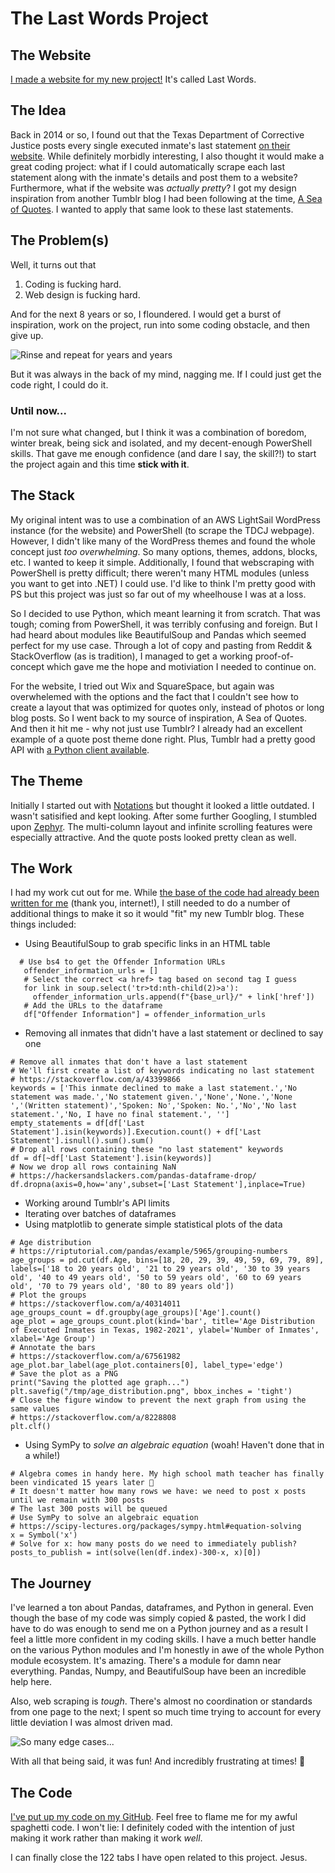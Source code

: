 # The Last Words Project

## The Website
[I made a website for my new project!](https://lastwords.fyi) It's called Last Words.

## The Idea
Back in 2014 or so, I found out that the Texas Department of Corrective Justice posts every single executed inmate's last statement [on their website](https://www.tdcj.texas.gov/death_row/dr_executed_offenders.html). While definitely morbidly interesting, I also thought it would make a great coding project: what if I could automatically scrape each last statement along with the inmate's details and post them to a website? Furthermore, what if the website was *actually pretty*? I got my design inspiration from another Tumblr blog I had been following at the time, [A Sea of Quotes](https://www.aseaofquotes.com/). I wanted to apply that same look to these last statements.

## The Problem(s)
Well, it turns out that
1. Coding is fucking hard.
2. Web design is fucking hard.
  
And for the next 8 years or so, I floundered. I would get a burst of inspiration, work on the project, run into some coding obstacle, and then give up. 

![Rinse and repeat for years and years](https://i.imgur.com/qE2xj7x.jpg)

But it was always in the back of my mind, nagging me. If I could just get the code right, I could do it.

### Until now...
I'm not sure what changed, but I think it was a combination of boredom, winter break, being sick and isolated, and my decent-enough PowerShell skills. That gave me enough confidence (and dare I say, the skill?!) to start the project again and this time **stick with it**.

## The Stack
My original intent was to use a combination of an AWS LightSail WordPress instance (for the website) and PowerShell (to scrape the TDCJ webpage). However, I didn't like many of the WordPress themes and found the whole concept just *too overwhelming*. So many options, themes, addons, blocks, etc. I wanted to keep it simple.
Additionally, I found that webscraping with PowerShell is pretty difficult; there weren't many HTML modules (unless you want to get into .NET) I could use. I'd like to think I'm pretty good with PS but this project was just so far out of my wheelhouse I was at a loss.

So I decided to use Python, which meant learning it from scratch. That was tough; coming from PowerShell, it was terribly confusing and foreign. But I had heard about modules like BeautifulSoup and Pandas which seemed perfect for my use case. Through a lot of copy and pasting from Reddit & StackOverflow (as is tradition), I managed to get a working proof-of-concept which gave me the hope and motiviation I needed to continue on.

For the website, I tried out Wix and SquareSpace, but again was overwhelemed with the options and the fact that I couldn't see how to create a layout that was optimized for quotes only, instead of photos or long blog posts. So I went back to my source of inspiration, A Sea of Quotes. And then it hit me - why not just use Tumblr? I already had an excellent example of a quote post theme done right. Plus, Tumblr had a pretty good API with [a Python client available](https://github.com/tumblr/pytumblr).

## The Theme
Initially I started out with [Notations](https://www.tumblr.com/theme/8631) but thought it looked a little outdated. I wasn't satisified and kept looking.
After some further Googling, I stumbled upon [Zephyr](https://shoseii.tumblr.com/post/174988950529/zephyr-theme-14-live-preview-codes). The multi-column layout and infinite scrolling features were especially attractive. And the quote posts looked pretty clean as well.

## The Work
I had my work cut out for me. While [the base of the code had already been written for me](https://stackoverflow.com/a/64873079) (thank you, internet!), I still needed to do a number of additional things to make it so it would "fit" my new Tumblr blog. These things included:
* Using BeautifulSoup to grab specific links in an HTML table
 ```
   # Use bs4 to get the Offender Information URLs
    offender_information_urls = []
    # Select the correct <a href> tag based on second tag I guess
    for link in soup.select('tr>td:nth-child(2)>a'):
      offender_information_urls.append(f"{base_url}/" + link['href'])
    # Add the URLs to the dataframe
    df["Offender Information"] = offender_information_urls
  ```
* Removing all inmates that didn't have a last statement or declined to say one
 ```
 # Remove all inmates that don't have a last statement
# We'll first create a list of keywords indicating no last statement
# https://stackoverflow.com/a/43399866
keywords = ['This inmate declined to make a last statement.','No statement was made.','No statement given.','None','None.','None ','(Written statement)','Spoken: No','Spoken: No.','No','No last statement.','No, I have no final statement.', '']
empty_statements = df[df['Last Statement'].isin(keywords)].Execution.count() + df['Last Statement'].isnull().sum().sum()
# Drop all rows containing these "no last statement" keywords
df = df[~df['Last Statement'].isin(keywords)]
# Now we drop all rows containing NaN
# https://hackersandslackers.com/pandas-dataframe-drop/
df.dropna(axis=0,how='any',subset=['Last Statement'],inplace=True)
 ```

* Working around Tumblr's API limits
* Iterating over batches of dataframes
* Using matplotlib to generate simple statistical plots of the data
 ```
 # Age distribution
# https://riptutorial.com/pandas/example/5965/grouping-numbers
age_groups = pd.cut(df.Age, bins=[18, 20, 29, 39, 49, 59, 69, 79, 89], labels=['18 to 20 years old', '21 to 29 years old', '30 to 39 years old', '40 to 49 years old', '50 to 59 years old', '60 to 69 years old', '70 to 79 years old', '80 to 89 years old'])
# Plot the groups
# https://stackoverflow.com/a/40314011
age_groups_count = df.groupby(age_groups)['Age'].count()
age_plot = age_groups_count.plot(kind='bar', title='Age Distribution of Executed Inmates in Texas, 1982-2021', ylabel='Number of Inmates', xlabel='Age Group')
# Annotate the bars
# https://stackoverflow.com/a/67561982
age_plot.bar_label(age_plot.containers[0], label_type='edge')
# Save the plot as a PNG
print("Saving the plotted age graph...")
plt.savefig("/tmp/age_distribution.png", bbox_inches = 'tight')
# Close the figure window to prevent the next graph from using the same values
# https://stackoverflow.com/a/8228808
plt.clf()
```
* Using SymPy to *solve an algebraic equation* (woah! Haven't done that in a while!)
```
# Algebra comes in handy here. My high school math teacher has finally been vindicated 15 years later 👏
# It doesn't matter how many rows we have: we need to post x posts until we remain with 300 posts
# The last 300 posts will be queued
# Use SymPy to solve an algebraic equation
# https://scipy-lectures.org/packages/sympy.html#equation-solving
x = Symbol('x')
# Solve for x: how many posts do we need to immediately publish?
posts_to_publish = int(solve(len(df.index)-300-x, x)[0])
```

## The Journey
I've learned a ton about Pandas, dataframes, and Python in general. Even though the base of my code was simply copied & pasted, the work I did have to do was enough to send me on a Python journey and as a result I feel a little more confident in my coding skills. I have a much better handle on the various Python modules and I'm honestly in awe of the whole Python module ecosystem. It's amazing. There's a module for damn near everything. Pandas, Numpy, and BeautifulSoup have been an incredible help here.

Also, web scraping is _tough_. There's almost no coordination or standards from one page to the next; I spent so much time trying to account for every little deviation I was almost driven mad.

![So many edge cases...](https://imgs.xkcd.com/comics/data_pipeline.png)

With all that being said, it was fun! And incredibly frustrating at times! 🌈

## The Code
[I've put up my code on my GitHub](https://github.com/perfectly-preserved-pie/lastwords). Feel free to flame me for my awful spaghetti code. I won't lie: I definitely coded with the intention of just making it work rather than making it work *well*.

I can finally close the 122 tabs I have open related to this project. Jesus.
